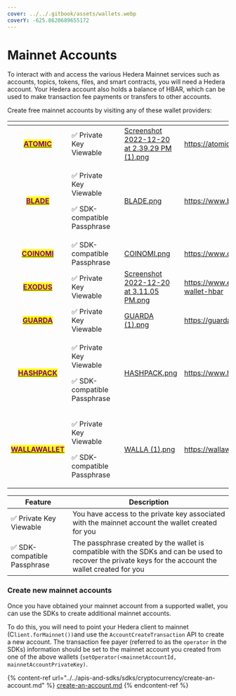 ```yaml
---
cover: ../../.gitbook/assets/wallets.webp
coverY: -625.8620689655172
---
```


# Mainnet Accounts

To interact with and access the various Hedera Mainnet services such as accounts, topics, tokens, files, and smart contracts, you will need a Hedera account. Your Hedera account also holds a balance of HBAR, which can be used to make transaction fee payments or transfers to other accounts.

Create free mainnet accounts by visiting any of these wallet providers:&#x20;

<table data-card-size="large" data-view="cards"><thead><tr><th align="center"></th><th></th><th></th><th data-hidden data-card-cover data-type="files"></th><th data-hidden data-card-target data-type="content-ref"></th></tr></thead><tbody><tr><td align="center"><mark style="color:purple;"><strong></strong></mark><a href="https://atomicwallet.io/"><mark style="color:purple;"><strong>ATOMIC</strong></mark></a><mark style="color:purple;"><strong></strong></mark></td><td>✅ Private Key Viewable </td><td></td><td><a href="../../.gitbook/assets/Screenshot 2022-12-20 at 2.39.29 PM (1).png">Screenshot 2022-12-20 at 2.39.29 PM (1).png</a></td><td><a href="https://atomicwallet.io/">https://atomicwallet.io/</a></td></tr><tr><td align="center"><mark style="color:purple;"><strong></strong></mark><a href="https://www.bladewallet.io/"><mark style="color:purple;"><strong>BLADE</strong></mark></a><mark style="color:purple;"><strong></strong></mark></td><td><p>✅ Private Key Viewable</p><p>✅ SDK-compatible Passphrase </p></td><td></td><td><a href="../../.gitbook/assets/BLADE.png">BLADE.png</a></td><td><a href="https://www.bladewallet.io/">https://www.bladewallet.io/</a></td></tr><tr><td align="center"><mark style="color:purple;"><strong></strong></mark><a href="https://www.coinomi.com/en/"><mark style="color:purple;"><strong>COINOMI</strong></mark></a><mark style="color:purple;"><strong></strong></mark></td><td>✅ SDK-compatible Passphrase</td><td></td><td><a href="../../.gitbook/assets/COINOMI.png">COINOMI.png</a></td><td><a href="https://www.coinomi.com/en/">https://www.coinomi.com/en/</a></td></tr><tr><td align="center"><mark style="color:purple;"><strong></strong></mark><a href="https://www.exodus.com/hedera-wallet-hbar"><mark style="color:purple;"><strong>EXODUS</strong></mark></a></td><td>✅ Private Key Viewable </td><td></td><td><a href="../../.gitbook/assets/Screenshot 2022-12-20 at 3.11.05 PM.png">Screenshot 2022-12-20 at 3.11.05 PM.png</a></td><td><a href="https://www.exodus.com/hedera-wallet-hbar">https://www.exodus.com/hedera-wallet-hbar</a></td></tr><tr><td align="center"><mark style="color:purple;"><strong></strong></mark><a href="https://guarda.com/"><mark style="color:purple;"><strong>GUARDA</strong></mark></a><mark style="color:purple;"><strong></strong></mark></td><td>✅ Private Key Viewable </td><td></td><td><a href="../../.gitbook/assets/GUARDA (1).png">GUARDA (1).png</a></td><td><a href="https://guarda.com/">https://guarda.com/</a></td></tr><tr><td align="center"><mark style="color:purple;"><strong></strong></mark><a href="https://www.hashpack.app/"><mark style="color:purple;"><strong>HASHPACK</strong></mark></a><mark style="color:purple;"><strong></strong></mark></td><td><p>✅ Private Key Viewable</p><p>✅ SDK-compatible Passphrase </p></td><td></td><td><a href="../../.gitbook/assets/HASHPACK.png">HASHPACK.png</a></td><td><a href="https://www.hashpack.app/">https://www.hashpack.app/</a></td></tr><tr><td align="center"><mark style="color:purple;"><strong></strong></mark><a href="https://wallawallet.com/"><mark style="color:purple;"><strong>WALLAWALLET</strong></mark></a><mark style="color:purple;"><strong></strong></mark></td><td><p>✅ Private Key Viewable </p><p>✅ SDK-compatible Passphrase</p></td><td></td><td><a href="../../.gitbook/assets/WALLA (1).png">WALLA (1).png</a></td><td><a href="https://wallawallet.com/">https://wallawallet.com/</a></td></tr></tbody></table>

| Feature                     | Description                                                                                                                                             |
| --------------------------- | ------------------------------------------------------------------------------------------------------------------------------------------------------- |
| ✅ Private Key Viewable      | You have access to the private key associated with the mainnet account the wallet created for you                                                       |
| ✅ SDK-compatible Passphrase | The passphrase created by the wallet is compatible with the SDKs and can be used to recover the private keys for the account the wallet created for you |

### Create new mainnet accounts

Once you have obtained your mainnet account from a supported wallet, you can use the SDKs to create additional mainnet accounts.&#x20;

To do this, you will need to point your Hedera client to mainnet (C`lient.forMainnet())`and use the `AccountCreateTransaction` API to create a new account. The transaction fee payer (referred to as the `operator` in the SDKs) information should be set to the mainnet account you created from one of the above wallets (`setOperator(<mainnetAccountId, mainnetAccountPrivateKey)`.&#x20;

{% content-ref url="../../apis-and-sdks/sdks/cryptocurrency/create-an-account.md" %}
[create-an-account.md](../../apis-and-sdks/sdks/cryptocurrency/create-an-account.md)
{% endcontent-ref %}
